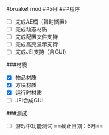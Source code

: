 #bruaket mod
##5月
###程序
- [ ] 完成AE桶（暂时搁置）
- [ ] 完成动态材质
- [ ] 完成配置文件支持
- [ ] 完成高亮显示支持
- [ ] 完成JEI支持（含GUI）

###材质
- [x] 物品材质
- [x] 方块材质
- [x] 运行时材质
- [ ] JEI合成GUI 

###测试
- [ ] 游戏中功能测试 ==截止日期：6月==